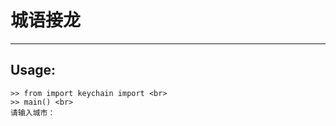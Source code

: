 # 城语接龙
------------------------------
## Usage:
    >> from import keychain import <br> 
    >> main() <br>  
    请输入城市：
